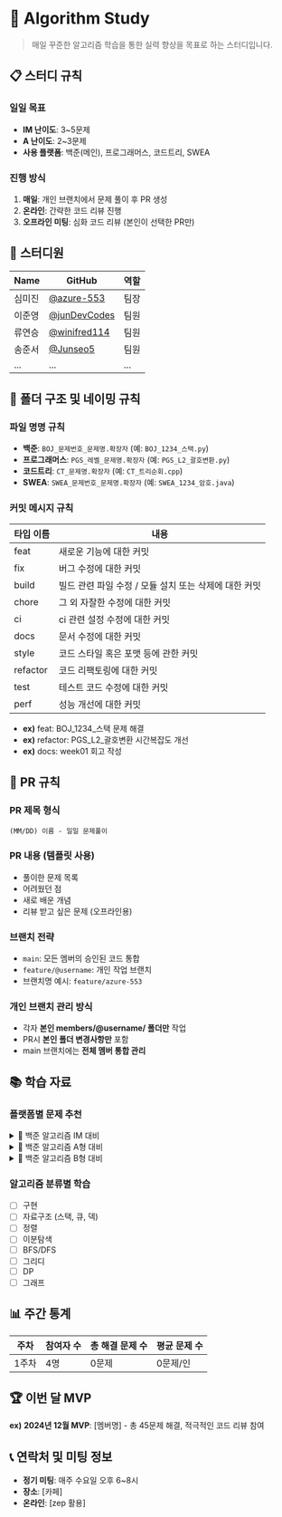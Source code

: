 # 🚀 Algorithm Study

> 매일 꾸준한 알고리즘 학습을 통한 실력 향상을 목표로 하는 스터디입니다.

## 📋 스터디 규칙

### 일일 목표
- **IM 난이도**: 3~5문제
- **A 난이도**: 2~3문제
- **사용 플랫폼**: 백준(메인), 프로그래머스, 코드트리, SWEA

### 진행 방식
1. **매일**: 개인 브랜치에서 문제 풀이 후 PR 생성
2. **온라인**: 간략한 코드 리뷰 진행
3. **오프라인 미팅**: 심화 코드 리뷰 (본인이 선택한 PR만)

## 👥 스터디원

| Name | GitHub | 역할 |
|------|--------|-----------|
| 심미진 | [@azure-553](https://github.com/azure-553) | 팀장 |
| 이준영 | [@junDevCodes](https://github.com/junDevCodes) | 팀원 |
| 류연승 | [@winifred114](https://github.com/winifred114) | 팀원 |
| 송준서 | [@Junseo5](https://github.com/Junseo5) | 팀원 |
| ... | ... | ... |

## 📁 폴더 구조 및 네이밍 규칙

### 파일 명명 규칙
- **백준**: `BOJ_문제번호_문제명.확장자` (예: `BOJ_1234_스택.py`)
- **프로그래머스**: `PGS_레벨_문제명.확장자` (예: `PGS_L2_괄호변환.py`)
- **코드트리**: `CT_문제명.확장자` (예: `CT_트리순회.cpp`)
- **SWEA**: `SWEA_문제번호_문제명.확장자` (예: `SWEA_1234_암호.java`)

### 커밋 메시지 규칙
|타입 이름|내용|
|---|---|
|feat|	새로운 기능에 대한 커밋|
|fix|	버그 수정에 대한 커밋|
|build|	빌드 관련 파일 수정 / 모듈 설치 또는 삭제에 대한 커밋|
|chore|	그 외 자잘한 수정에 대한 커밋|
|ci|	ci 관련 설정 수정에 대한 커밋|
|docs|	문서 수정에 대한 커밋|
|style|	코드 스타일 혹은 포맷 등에 관한 커밋|
|refactor|	코드 리팩토링에 대한 커밋|
|test|	테스트 코드 수정에 대한 커밋|
|perf|	성능 개선에 대한 커밋|

- **ex)** feat: BOJ_1234_스택 문제 해결
- **ex)** refactor: PGS_L2_괄호변환 시간복잡도 개선
- **ex)** docs: week01 회고 작성

## 🔄 PR 규칙

### PR 제목 형식
`(MM/DD) 이름 - 일일 문제풀이`

### PR 내용 (템플릿 사용)
- 풀이한 문제 목록
- 어려웠던 점
- 새로 배운 개념
- 리뷰 받고 싶은 문제 (오프라인용)

### 브랜치 전략
- `main`: 모든 멤버의 승인된 코드 통합
- `feature/@username`: 개인 작업 브랜치
- 브랜치명 예시: `feature/azure-553`

### 개인 브랜치 관리 방식
- 각자 **본인 members/@username/ 폴더만** 작업
- PR시 **본인 폴더 변경사항만** 포함
- main 브랜치에는 **전체 멤버 통합 관리**

## 📚 학습 자료

### 플랫폼별 문제 추천
<details>
<summary>📘 백준 알고리즘 IM 대비</summary>

- [백준 알고리즘 IM 대비 1](https://www.acmicpc.net/workbook/view/23765)  
- [백준 알고리즘 IM 대비 2](https://www.acmicpc.net/workbook/view/14608)  
- [백준 알고리즘 IM 대비 3](https://www.acmicpc.net/workbook/view/8399)  
- [백준 알고리즘 IM 대비 4](https://www.acmicpc.net/workbook/view/14613)  
- [백준 알고리즘 IM 대비 5](https://www.acmicpc.net/workbook/view/7091)  
- [백준 알고리즘 IM 대비 6](https://www.acmicpc.net/workbook/view/19766)  
- [백준 알고리즘 IM 대비 7](https://www.acmicpc.net/workbook/view/19767)  

</details>

<details>
<summary>📙 백준 알고리즘 A형 대비</summary>

- [백준 알고리즘 A형 대비 1](https://www.acmicpc.net/workbook/view/2771)  
- [백준 알고리즘 A형 대비 2](https://www.acmicpc.net/workbook/view/1152)  
- [백준 알고리즘 A형 대비 3](https://www.acmicpc.net/workbook/view/13158)  
- [백준 알고리즘 A형 대비 4](https://www.acmicpc.net/workbook/view/13978)  
- [백준 알고리즘 A형 대비 5](https://www.acmicpc.net/workbook/view/3176)  
- [백준 알고리즘 A형 대비 6](https://www.acmicpc.net/workbook/view/15150)  

</details>

<details>
<summary>📕 백준 알고리즘 B형 대비</summary>

- [백준 알고리즘 B형 대비 1](https://www.acmicpc.net/workbook/by/ssomeones_coding)  
- [백준 알고리즘 B형 대비 2](https://www.acmicpc.net/workbook/view/2163)  

</details>

### 알고리즘 분류별 학습
- [ ] 구현
- [ ] 자료구조 (스택, 큐, 덱)
- [ ] 정렬
- [ ] 이분탐색
- [ ] BFS/DFS
- [ ] 그리디
- [ ] DP
- [ ] 그래프

## 📊 주간 통계

| 주차 | 참여자 수 | 총 해결 문제 수 | 평균 문제 수 |
|------|-----------|-----------------|--------------|
| 1주차 | 4명 | 0문제 | 0문제/인 |

## 🏆 이번 달 MVP

**ex)** **2024년 12월 MVP**: [멤버명] - 총 45문제 해결, 적극적인 코드 리뷰 참여

## 📞 연락처 및 미팅 정보

- **정기 미팅**: 매주 수요일 오후 6~8시
- **장소**: [카페]
- **온라인**: [zep 활용]
